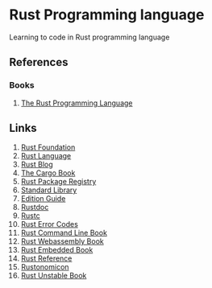 # Rust Programming language

Learning to code in Rust programming language

## References

### Books

1. [The Rust Programming Language](./reference/books/Steve%20Klabnik_%20Carol%20Nichols%20-%20The%20Rust%20Programming%20Language,%202nd%20Edition-No%20Starch%20Press%20(2022).pdf)

## Links

1. [Rust Foundation](https://foundation.rust-lang.org/)
2. [Rust Language](https://www.rust-lang.org/)
3. [Rust Blog](https://blog.rust-lang.org/)
4. [The Cargo Book](https://doc.rust-lang.org/cargo/index.html)
5. [Rust Package Registry](https://crates.io/)
6. [Standard Library](https://doc.rust-lang.org/std/index.html)
7. [Edition Guide](https://doc.rust-lang.org/edition-guide/index.html)
8. [Rustdoc](https://doc.rust-lang.org/rustdoc/index.html)
9. [Rustc](https://doc.rust-lang.org/rustc/index.html)
10. [Rust Error Codes](https://doc.rust-lang.org/error_codes/error-index.html)
11. [Rust Command Line Book](https://rust-cli.github.io/book/index.html)
12. [Rust Webassembly Book](https://rustwasm.github.io/docs/book/)
13. [Rust Embedded Book](https://doc.rust-lang.org/stable/embedded-book/)
14. [Rust Reference](https://doc.rust-lang.org/reference/index.html)
15. [Rustonomicon](https://doc.rust-lang.org/nomicon/index.html)
16. [Rust Unstable Book](https://doc.rust-lang.org/nightly/unstable-book/index.html)
